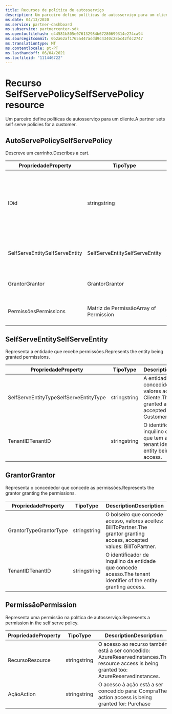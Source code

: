 ```yaml
---
title: Recursos de política de autosserviço
description: Um parceiro define políticas de autosserviço para um cliente.
ms.date: 04/13/2020
ms.service: partner-dashboard
ms.subservice: partnercenter-sdk
ms.openlocfilehash: e44581b805e076132984b67280699314e274ca94
ms.sourcegitcommit: 0b2a62af1765a447addd9c4340c28bc42fdc2747
ms.translationtype: MT
ms.contentlocale: pt-PT
ms.lasthandoff: 06/04/2021
ms.locfileid: "111446722"
---
```

# <a name="selfservepolicy-resource"></a><span data-ttu-id="32a39-103">Recurso SelfServePolicy</span><span class="sxs-lookup"><span data-stu-id="32a39-103">SelfServePolicy resource</span></span>

<span data-ttu-id="32a39-104">Um parceiro define políticas de autosserviço para um cliente.</span><span class="sxs-lookup"><span data-stu-id="32a39-104">A partner sets self serve policies for a customer.</span></span>

## <a name="selfservepolicy"></a><span data-ttu-id="32a39-105">AutoServePolicy</span><span class="sxs-lookup"><span data-stu-id="32a39-105">SelfServePolicy</span></span>

<span data-ttu-id="32a39-106">Descreve um carrinho.</span><span class="sxs-lookup"><span data-stu-id="32a39-106">Describes a cart.</span></span>

| <span data-ttu-id="32a39-107">Propriedade</span><span class="sxs-lookup"><span data-stu-id="32a39-107">Property</span></span>              | <span data-ttu-id="32a39-108">Tipo</span><span class="sxs-lookup"><span data-stu-id="32a39-108">Type</span></span>             | <span data-ttu-id="32a39-109">Description</span><span class="sxs-lookup"><span data-stu-id="32a39-109">Description</span></span>                                                                                            |
|-----------------------|------------------|--------------------------------------------------------------------------------------------------------|
| <span data-ttu-id="32a39-110">ID</span><span class="sxs-lookup"><span data-stu-id="32a39-110">id</span></span>                    | <span data-ttu-id="32a39-111">string</span><span class="sxs-lookup"><span data-stu-id="32a39-111">string</span></span>           | <span data-ttu-id="32a39-112">Um identificador de política de autosserviço que é fornecido após a criação bem sucedida da política de autosserviço.</span><span class="sxs-lookup"><span data-stu-id="32a39-112">A self-serve policy identifier that is supplied upon successful creation of the self serve policy.</span></span>     |
| <span data-ttu-id="32a39-113">SelfServeEntity</span><span class="sxs-lookup"><span data-stu-id="32a39-113">SelfServeEntity</span></span>       | <span data-ttu-id="32a39-114">SelfServeEntity</span><span class="sxs-lookup"><span data-stu-id="32a39-114">SelfServeEntity</span></span>  | <span data-ttu-id="32a39-115">A entidade self-serve a quem está a ser concedido acesso.</span><span class="sxs-lookup"><span data-stu-id="32a39-115">The self serve entity that is being granted access.</span></span>                                                     |
| <span data-ttu-id="32a39-116">Grantor</span><span class="sxs-lookup"><span data-stu-id="32a39-116">Grantor</span></span>               | <span data-ttu-id="32a39-117">Grantor</span><span class="sxs-lookup"><span data-stu-id="32a39-117">Grantor</span></span>          | <span data-ttu-id="32a39-118">O concededor que está a conceder acesso.</span><span class="sxs-lookup"><span data-stu-id="32a39-118">The grantor that is granting access.</span></span>                                                                    |
| <span data-ttu-id="32a39-119">Permissões</span><span class="sxs-lookup"><span data-stu-id="32a39-119">Permissions</span></span>           | <span data-ttu-id="32a39-120">Matriz de Permissão</span><span class="sxs-lookup"><span data-stu-id="32a39-120">Array of Permission</span></span>| <span data-ttu-id="32a39-121">Um conjunto de recursos [de permissão.](#permission)</span><span class="sxs-lookup"><span data-stu-id="32a39-121">An Array of [Permission](#permission) resources.</span></span>                                                                     |

## <a name="selfserveentity"></a><span data-ttu-id="32a39-122">SelfServeEntity</span><span class="sxs-lookup"><span data-stu-id="32a39-122">SelfServeEntity</span></span>

<span data-ttu-id="32a39-123">Representa a entidade que recebe permissões.</span><span class="sxs-lookup"><span data-stu-id="32a39-123">Represents the entity being granted permissions.</span></span>

| <span data-ttu-id="32a39-124">Propriedade</span><span class="sxs-lookup"><span data-stu-id="32a39-124">Property</span></span>             | <span data-ttu-id="32a39-125">Tipo</span><span class="sxs-lookup"><span data-stu-id="32a39-125">Type</span></span>|<span data-ttu-id="32a39-126">Description</span><span class="sxs-lookup"><span data-stu-id="32a39-126">Description</span></span>|
|----------------------|----------------------------------|--------------------------------------------------------------------------------------------|
| <span data-ttu-id="32a39-127">SelfServeEntityType</span><span class="sxs-lookup"><span data-stu-id="32a39-127">SelfServeEntityType</span></span>  | <span data-ttu-id="32a39-128">string</span><span class="sxs-lookup"><span data-stu-id="32a39-128">string</span></span>                           | <span data-ttu-id="32a39-129">A entidade a quem foi concedido acesso, valores aceites: Cliente.</span><span class="sxs-lookup"><span data-stu-id="32a39-129">The entity being granted access, accepted values: Customer.</span></span>                                 |
| <span data-ttu-id="32a39-130">TenantID</span><span class="sxs-lookup"><span data-stu-id="32a39-130">TenantID</span></span>             | <span data-ttu-id="32a39-131">string</span><span class="sxs-lookup"><span data-stu-id="32a39-131">string</span></span>                           | <span data-ttu-id="32a39-132">O identificador de inquilino da entidade que tem acesso.</span><span class="sxs-lookup"><span data-stu-id="32a39-132">The tenant identifier of the entity being granted access.</span></span>                                   |

## <a name="grantor"></a><span data-ttu-id="32a39-133">Grantor</span><span class="sxs-lookup"><span data-stu-id="32a39-133">Grantor</span></span>

<span data-ttu-id="32a39-134">Representa o concededor que concede as permissões.</span><span class="sxs-lookup"><span data-stu-id="32a39-134">Represents the grantor granting the permissions.</span></span>

| <span data-ttu-id="32a39-135">Propriedade</span><span class="sxs-lookup"><span data-stu-id="32a39-135">Property</span></span>             | <span data-ttu-id="32a39-136">Tipo</span><span class="sxs-lookup"><span data-stu-id="32a39-136">Type</span></span>|<span data-ttu-id="32a39-137">Description</span><span class="sxs-lookup"><span data-stu-id="32a39-137">Description</span></span>|
|----------------------|----------------------------------|--------------------------------------------------------------------------------------------|
| <span data-ttu-id="32a39-138">GrantorType</span><span class="sxs-lookup"><span data-stu-id="32a39-138">GrantorType</span></span>          | <span data-ttu-id="32a39-139">string</span><span class="sxs-lookup"><span data-stu-id="32a39-139">string</span></span>                           | <span data-ttu-id="32a39-140">O bolseiro que concede acesso, valores aceites: BillToPartner.</span><span class="sxs-lookup"><span data-stu-id="32a39-140">The grantor granting access, accepted values: BillToPartner.</span></span>                               |
| <span data-ttu-id="32a39-141">TenantID</span><span class="sxs-lookup"><span data-stu-id="32a39-141">TenantID</span></span>             | <span data-ttu-id="32a39-142">string</span><span class="sxs-lookup"><span data-stu-id="32a39-142">string</span></span>                           | <span data-ttu-id="32a39-143">O identificador de inquilino da entidade que concede acesso.</span><span class="sxs-lookup"><span data-stu-id="32a39-143">The tenant identifier of the entity granting access.</span></span>                                       |


## <a name="permission"></a><span data-ttu-id="32a39-144">Permissão</span><span class="sxs-lookup"><span data-stu-id="32a39-144">Permission</span></span>

<span data-ttu-id="32a39-145">Representa uma permissão na política de autosserviço.</span><span class="sxs-lookup"><span data-stu-id="32a39-145">Represents a permission in the self serve policy.</span></span>

| <span data-ttu-id="32a39-146">Propriedade</span><span class="sxs-lookup"><span data-stu-id="32a39-146">Property</span></span>             | <span data-ttu-id="32a39-147">Tipo</span><span class="sxs-lookup"><span data-stu-id="32a39-147">Type</span></span>|<span data-ttu-id="32a39-148">Description</span><span class="sxs-lookup"><span data-stu-id="32a39-148">Description</span></span>|
|----------------------|----------------------------------|--------------------------------------------------------------------------------------------|
| <span data-ttu-id="32a39-149">Recurso</span><span class="sxs-lookup"><span data-stu-id="32a39-149">Resource</span></span>             | <span data-ttu-id="32a39-150">string</span><span class="sxs-lookup"><span data-stu-id="32a39-150">string</span></span>                           | <span data-ttu-id="32a39-151">O acesso ao recurso também está a ser concedido: AzureReservedInstances.</span><span class="sxs-lookup"><span data-stu-id="32a39-151">The resource access is being granted too: AzureReservedInstances.</span></span>                          |
| <span data-ttu-id="32a39-152">Ação</span><span class="sxs-lookup"><span data-stu-id="32a39-152">Action</span></span>               | <span data-ttu-id="32a39-153">string</span><span class="sxs-lookup"><span data-stu-id="32a39-153">string</span></span>                           | <span data-ttu-id="32a39-154">O acesso à ação está a ser concedido para: Compra</span><span class="sxs-lookup"><span data-stu-id="32a39-154">The action access is being granted for: Purchase</span></span>                                           |
